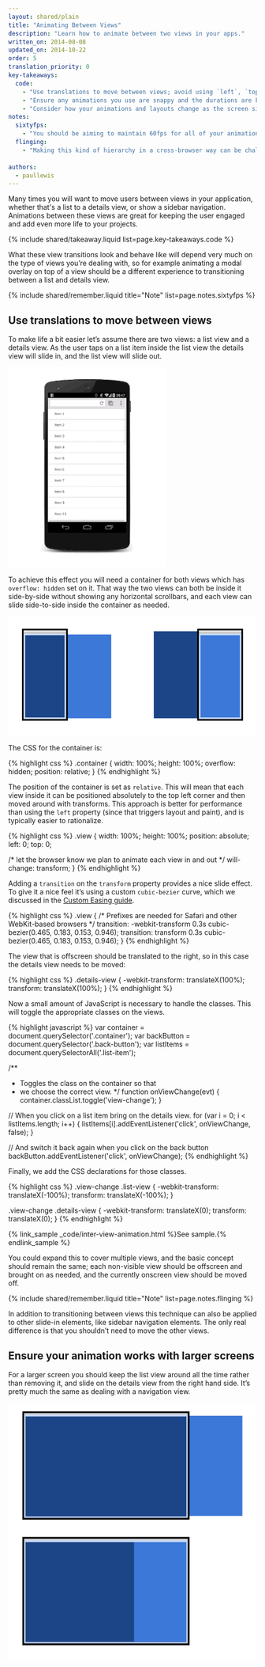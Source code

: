 ```yaml
---
layout: shared/plain
title: "Animating Between Views"
description: "Learn how to animate between two views in your apps."
written_on: 2014-08-08
updated_on: 2014-10-22
order: 5
translation_priority: 0
key-takeaways:
  code:
    - "Use translations to move between views; avoid using `left`, `top` or any other property that triggers layout."
    - "Ensure any animations you use are snappy and the durations are kept short."
    - "Consider how your animations and layouts change as the screen sizes go up; what works for a smaller screen may look odd when  used in a desktop context."
notes:
  sixtyfps:
    - "You should be aiming to maintain 60fps for all of your animations. That way your users will not experience stuttering animations that pull them out of their experience. Ensure that any animating element has will-change set for anything you plan to change well ahead of the animation starting. For view transitions, it’s highly likely you will want to use <code>will-change: transform</code>."
  flinging:
    - "Making this kind of hierarchy in a cross-browser way can be challenging. For example, iOS requires an additional CSS property, <code>-webkit-overflow-scrolling: touch</code>, to ‘reenable’ fling scrolling, but you don’t get to control which axis that’s for, as you can with the standard overflow property. Be sure to test your implementation across a range of devices!"

authors:
  - paullewis
---
```


<p class="intro">
  Many times you will want to move users between views in your application, whether that's a list to a details view, or show a sidebar navigation. Animations between these views are great for keeping the user engaged and add even more life to your projects.
</p>

{% include shared/takeaway.liquid list=page.key-takeaways.code %}

What these view transitions look and behave like will depend very much on the type of views you’re dealing with, so for example animating a modal overlay on top of a view should be a different experience to transitioning between a list and details view.

{% include shared/remember.liquid title="Note" list=page.notes.sixtyfps %}

## Use translations to move between views

To make life a bit easier let’s assume there are two views: a list view and a details view. As the user taps on a list item inside the list view the details view will slide in, and the list view will slide out.

<img src="imgs/gifs/view-translate.gif" alt="Translating between two views" />

To achieve this effect you will need a container for both views which has `overflow: hidden` set on it. That way the two views can both be inside it side-by-side without showing any horizontal scrollbars, and each view can slide side-to-side inside the container as needed.

<img src="imgs/container-two-views.svg" alt="View hierarchy." />

The CSS for the container is:

{% highlight css %}
.container {
  width: 100%;
  height: 100%;
  overflow: hidden;
  position: relative;
}
{% endhighlight %}

The position of the container is set as `relative`. This will mean that each view inside it can be positioned absolutely to the top left corner and then moved around with transforms. This approach is better for performance than using the `left` property (since that triggers layout and paint), and is typically easier to rationalize.

{% highlight css %}
.view {
  width: 100%;
  height: 100%;
  position: absolute;
  left: 0;
  top: 0;

  /* let the browser know we plan to animate
     each view in and out */
  will-change: transform;
}
{% endhighlight %}

Adding a `transition` on the `transform` property provides a nice slide effect. To give it a nice feel it’s using a custom `cubic-bezier` curve, which we discussed in the [Custom Easing guide](custom-easing.html).

{% highlight css %}
.view {
  /* Prefixes are needed for Safari and other WebKit-based browsers */
  transition: -webkit-transform 0.3s cubic-bezier(0.465, 0.183, 0.153, 0.946);
  transition: transform 0.3s cubic-bezier(0.465, 0.183, 0.153, 0.946);
}
{% endhighlight %}

The view that is offscreen should be translated to the right, so in this case the details view needs to be moved:

{% highlight css %}
.details-view {
  -webkit-transform: translateX(100%);
  transform: translateX(100%);
}
{% endhighlight %}

Now a small amount of JavaScript is necessary to handle the classes. This will toggle the appropriate classes on the views.

{% highlight javascript %}
var container = document.querySelector('.container');
var backButton = document.querySelector('.back-button');
var listItems = document.querySelectorAll('.list-item');

/**
 * Toggles the class on the container so that
 * we choose the correct view.
 */
function onViewChange(evt) {
  container.classList.toggle('view-change');
}

// When you click on a list item bring on the details view.
for (var i = 0; i < listItems.length; i++) {
  listItems[i].addEventListener('click', onViewChange, false);
}

// And switch it back again when you click on the back button
backButton.addEventListener('click', onViewChange);
{% endhighlight %}

Finally, we add the CSS declarations for those classes.

{% highlight css %}
.view-change .list-view {
  -webkit-transform: translateX(-100%);
  transform: translateX(-100%);
}

.view-change .details-view {
  -webkit-transform: translateX(0);
  transform: translateX(0);
}
{% endhighlight %}

{% link_sample _code/inter-view-animation.html %}See sample.{% endlink_sample %}

You could expand this to cover multiple views, and the basic concept should remain the same; each non-visible view should be offscreen and brought on as needed, and the currently onscreen view should be moved off.

{% include shared/remember.liquid title="Note" list=page.notes.flinging %}

In addition to transitioning between views this technique can also be applied to other slide-in elements, like sidebar navigation elements. The only real difference is that you shouldn’t need to move the other views.

## Ensure your animation works with larger screens

For a larger screen you should keep the list view around all the time rather than removing it, and slide on the details view from the right hand side. It’s pretty much the same as dealing with a navigation view.

<img src="imgs/container-two-views-ls.svg" alt="View hierarchy on a large screen." />


